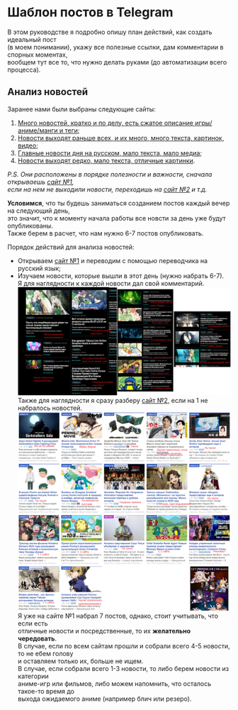 # Шаблон постов в Telegram

В этом руководстве я подробно опишу план действий, как создать идеальный пост  
(в моем понимании), укажу все полезные ссылки, дам комментарии в спорных моментах,  
вообщем тут все то, что нужно делать руками (до автоматизации всего процесса).

## Анализ новостей

Заранее нами были выбраны следующие сайты:  
1. [Много новостей, кратко и по делу, есть сжатое описание игры/аниме/манги и теги](https://www.crunchyroll.com/news/latest);
2. [Новости выходят раньше всех, и их много, много текста, картинок, видео](https://www.animenewsnetwork.com/);
3. [Главные новости дня на русском, мало текста, мало медиа](https://kg-portal.ru/news/anime/);
4. [Новости выходят редко, мало текста, отличные картинки](https://www.goha.ru/anime/news).

_P.S. Они расположены в порядке полезности и важности, сначала открываешь [сайт №1](https://www.crunchyroll.com/news/latest),  
если на нем не выходили новости, переходишь на [сайт №2](https://www.animenewsnetwork.com/) и т.д._

__Условимся__, что ты будешь заниматься созданием постов каждый вечер на следующий день,  
это значит, что к моменту начала работы все новсти за день уже будут опубликованы.  
Также берем в расчет, что нам нужно 6-7 постов опубликовать.

Порядок действий для анализа новостей:
- Открываем [сайт №1](https://www.crunchyroll.com/news/latest) и переводим с помощью переводчика на русский язык;
- Изучаем новости, которые вышли в этот день (нужно набрать 6-7).  
Я для наглядности к каждой новости дал свой комментарий.
![1 сайт](/source/select_news_1.png)
Также для наглядности я сразу разберу [сайт №2](https://www.animenewsnetwork.com/), если на 1 не набралось новостей.  
![2 сайт](/source/select_news_2.png)
Я уже на сайте №1 набрал 7 постов, однако, стоит учитывать, что если есть  
отличные новости и посредственные, то их **желательно чередовать**.    
В случае, если по всем сайтам прошли и собрали всего 4-5 новости, то не ебем голову  
и оставляем только их, больше не ищем.  
В случае, если собрали всего 1-3 новости, то либо берем новости из категории  
аниме-игр или фильмов, либо можем напомнить, что осталось такое-то время до  
выхода ожидаемого аниме (например блич или резеро).
